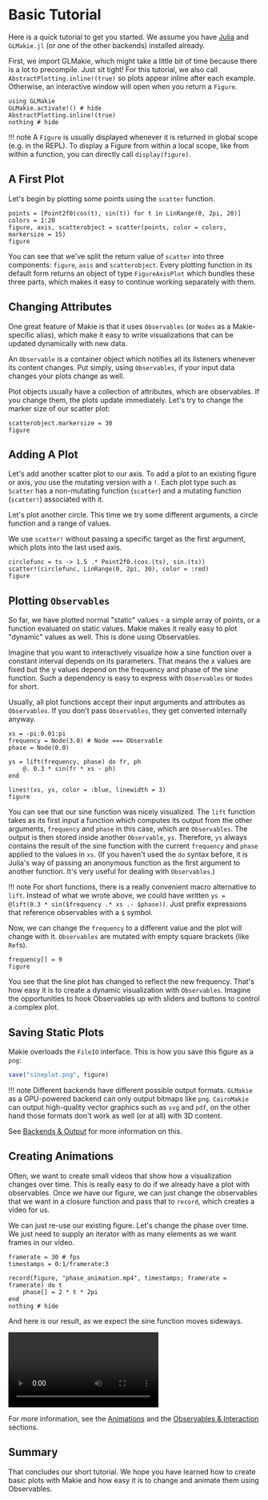 # Basic Tutorial

Here is a quick tutorial to get you started. We assume you have [Julia](https://julialang.org/) and `GLMakie.jl` (or one of the other backends) installed already.

First, we import GLMakie, which might take a little bit of time because there is a lot to precompile. Just sit tight!
For this tutorial, we also call `AbstractPlotting.inline!(true)` so plots appear inline after each example.
Otherwise, an interactive window will open when you return a `Figure`.

```@example 1
using GLMakie
GLMakie.activate!() # hide
AbstractPlotting.inline!(true)
nothing # hide
```

!!! note
    A `Figure` is usually displayed whenever it is returned in global scope (e.g. in the REPL).
    To display a Figure from within a local scope,
    like from within a function, you can directly call `display(figure)`.  

## A First Plot

Let's begin by plotting some points using the `scatter` function.


```@example 1
points = [Point2f0(cos(t), sin(t)) for t in LinRange(0, 2pi, 20)]
colors = 1:20
figure, axis, scatterobject = scatter(points, color = colors, markersize = 15)
figure
```

You can see that we've split the return value of `scatter` into three components: `figure`, `axis` and `scatterobject`.
Every plotting function in its default form returns an object of type `FigureAxisPlot` which bundles these three parts, which makes it easy to continue working separately with them.

## Changing Attributes

One great feature of Makie is that it uses `Observables` (or `Nodes` as a Makie-specific alias),
which make it easy to write visualizations that can be updated dynamically with new data.

An `Observable` is a container object which notifies all its listeners whenever its content changes.
Put simply, using `Observables`, if your input data changes your plots change as well.

Plot objects usually have a collection of attributes, which are observables. If you change them,
the plots update immediately.
Let's try to change the marker size of our scatter plot:

```@example 1
scatterobject.markersize = 30
figure
```


## Adding A Plot

Let's add another scatter plot to our axis.
To add a plot to an existing figure or axis, you use the mutating version with a `!`.
Each plot type such as `Scatter` has a non-mutating function (`scatter`) and a mutating function (`scatter!`) associated with it.

Let's plot another circle.
This time we try some different arguments, a circle function and a range of values.

We use `scatter!` without passing a specific target as the first argument, which plots into the last used axis.

```@example 1
circlefunc = ts -> 1.5 .* Point2f0.(cos.(ts), sin.(ts))
scatter!(circlefunc, LinRange(0, 2pi, 30), color = :red)
figure
```

## Plotting `Observables`

So far, we have plotted normal "static" values - a simple array of points, or a function evaluated on static values.
Makie makes it really easy to plot "dynamic" values as well.
This is done using Observables.

Imagine that you want to interactively visualize how a sine function over a constant interval depends on its parameters.
That means the x values are fixed but the y values depend on the frequency and phase of the sine function.
Such a dependency is easy to express with `Observables` or `Nodes` for short.

Usually, all plot functions accept their input arguments and attributes as `Observables`.
If you don't pass `Observables`, they get converted internally anyway.

```@example 1
xs = -pi:0.01:pi
frequency = Node(3.0) # Node === Observable
phase = Node(0.0)

ys = lift(frequency, phase) do fr, ph
    @. 0.3 * sin(fr * xs - ph)
end

lines!(xs, ys, color = :blue, linewidth = 3)
figure
```

You can see that our sine function was nicely visualized. The `lift` function takes as its first
input a function which computes its output from the other arguments, `frequency` and `phase`
in this case, which are `Observables`.
The output is then stored inside another `Observable`, `ys`.
Therefore, `ys` always contains the result of the sine function
with the current `frequency` and `phase` applied
to the values in `xs`. (If you haven't used the `do` syntax before, it is Julia's way of passing
an anonymous function as the first argument to another function.
It's very useful for dealing with `Observables`.)

!!! note
    For short functions, there is a really convenient macro alternative to `lift`.
    Instead of what we wrote above, we could have written `ys = @lift(0.3 * sin($frequency .* xs .- $phase))`.
    Just prefix expressions that reference observables with a `$` symbol.

Now, we can change the `frequency` to a different value and the plot will change with it.
`Observables` are mutated with empty square brackets (like `Ref`s).

```@example 1
frequency[] = 9
figure
```

You see that the line plot has changed to reflect the new frequency.
That's how easy it is to create a dynamic visualization with `Observables`. 
Imagine the opportunities to hook Observables up with sliders and buttons to control a complex plot.


## Saving Static Plots

Makie overloads the `FileIO` interface. This is how you save this figure as a `png`:

```julia
save("sineplot.png", figure)
```

!!! note
    Different backends have different possible output formats. `GLMakie` as a GPU-powered backend can
    only output bitmaps like `png`. `CairoMakie` can output high-quality vector graphics such as `svg` and
    `pdf`, on the other hand those formats don't work as well (or at all) with 3D content.

See [Backends & Output](@ref) for more information on this.

## Creating Animations

Often, we want to create small videos that show how a visualization changes over time.
This is really easy to do if we already have a plot with observables.
Once we have our figure, we can just change the observables that we want in a closure function and
pass that to `record`, which creates a video for us.

We can just re-use our existing figure. Let's change the phase over time.
We just need to supply an iterator with as many elements as we want frames in our video.

```@example 1
framerate = 30 # fps
timestamps = 0:1/framerate:3

record(figure, "phase_animation.mp4", timestamps; framerate = framerate) do t
    phase[] = 2 * t * 2pi
end
nothing # hide
```

And here is our result, as we expect the sine function moves sideways.

![phase_animation](phase_animation.mp4)

For more information, see the [Animations](@ref) and the [Observables & Interaction](@ref) sections.

## Summary

That concludes our short tutorial. We hope you have learned how to create basic plots
with Makie and how easy it is to change and animate them using Observables.

